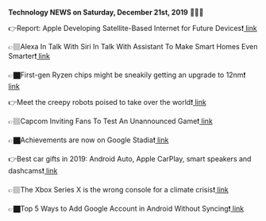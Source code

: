 <b>Technology NEWS on Saturday, December 21st, 2019</b> 📡📡📡 

👉Report: Apple Developing Satellite-Based Internet for Future Devices❗️<a href='https://techblock.club/?p=1732'> link</a>

👉🏽Alexa In Talk With Siri In Talk With Assistant To Make Smart Homes Even Smarter❗️<a href='https://techblock.club/?p=1734'> link</a>

👉🏿First-gen Ryzen chips might be sneakily getting an upgrade to 12nm❗️<a href='https://techblock.club/?p=1736'> link</a>

👉Meet the creepy robots poised to take over the world❗️<a href='https://techblock.club/?p=1738'> link</a>

👉🏽Capcom Inviting Fans To Test An Unannounced Game❗️<a href='https://techblock.club/?p=1740'> link</a>

👉🏿Achievements are now on Google Stadia❗️<a href='https://techblock.club/?p=1742'> link</a>

👉Best car gifts in 2019: Android Auto, Apple CarPlay, smart speakers and dashcams❗️<a href='https://techblock.club/?p=1744'> link</a>

👉🏽The Xbox Series X is the wrong console for a climate crisis❗️<a href='https://techblock.club/?p=1746'> link</a>

👉🏿Top 5 Ways to Add Google Account in Android Without Syncing❗️<a href='https://techblock.club/?p=1748'> link</a>

